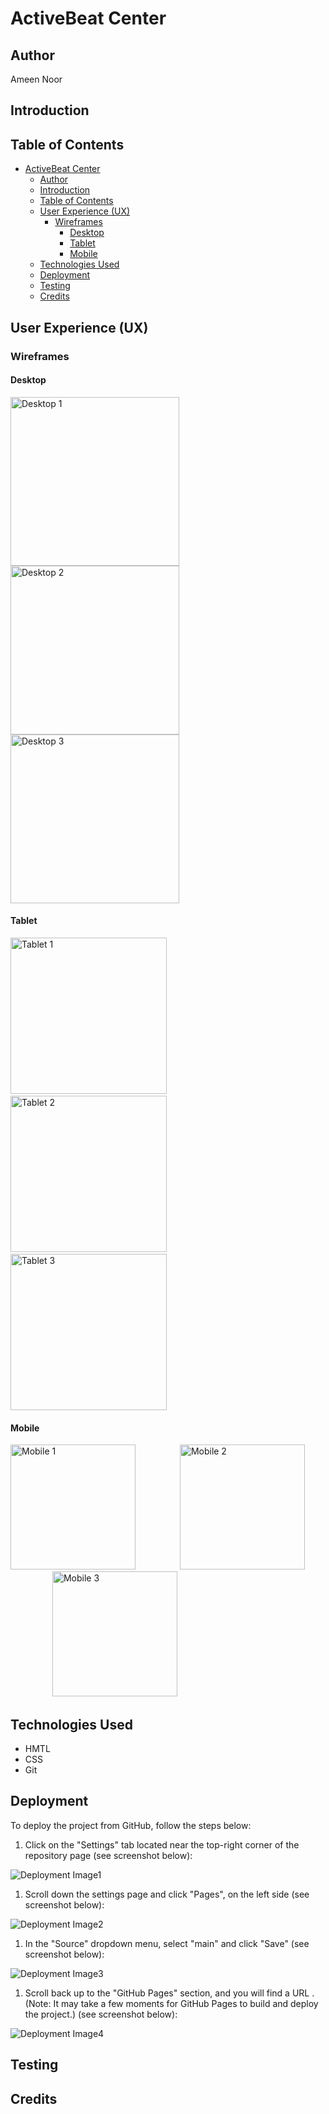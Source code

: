 # ActiveBeat Center

## Author

Ameen Noor

## Introduction

## Table of Contents

- [ActiveBeat Center](#activebeat-center)
  - [Author](#author)
  - [Introduction](#introduction)
  - [Table of Contents](#table-of-contents)
  - [User Experience (UX)](#user-experience-ux)
    - [Wireframes](#wireframes)
      - [Desktop](#desktop)
      - [Tablet](#tablet)
      - [Mobile](#mobile)
  - [Technologies Used](#technologies-used)
  - [Deployment](#deployment)
  - [Testing](#testing)
  - [Credits](#credits)

## User Experience (UX)
### Wireframes
#### Desktop

<img src="https://github.com/AmeenNoor/activeBeat-center/blob/main/assets/wireframes/home-page.png" alt="Desktop 1" width="270px" height="270px"> <img src="https://github.com/AmeenNoor/activeBeat-center/blob/main/assets/wireframes/classes-page.png" alt="Desktop 2" width="270px" height="270px"> <img src="https://github.com/AmeenNoor/activeBeat-center/blob/main/assets/wireframes/contact-us-page.png" alt="Desktop 3" width="270px" height="270px">

#### Tablet

<img src="https://github.com/AmeenNoor/activeBeat-center/blob/main/assets/wireframes/tablet-page1.png" alt="Tablet 1" width="250"> &nbsp; <img src="https://github.com/AmeenNoor/activeBeat-center/blob/main/assets/wireframes/tablet-page2.png" alt="Tablet 2" width="250"> &nbsp; <img src="https://github.com/AmeenNoor/activeBeat-center/blob/main/assets/wireframes/tablet-page3.png" alt="Tablet 3" width="250">

#### Mobile

<img src="https://github.com/AmeenNoor/activeBeat-center/blob/main/assets/wireframes/mobile-phone-page1.png" alt="Mobile 1" width="200"> &nbsp;&nbsp;&nbsp;&nbsp;&nbsp;&nbsp;&nbsp;&nbsp;&nbsp;&nbsp;&nbsp;&nbsp;&nbsp;&nbsp;&nbsp;&nbsp; <img src="https://github.com/AmeenNoor/activeBeat-center/blob/main/assets/wireframes/mobile-phone-page2.png" alt="Mobile 2" width="200"> &nbsp;&nbsp;&nbsp;&nbsp;&nbsp;&nbsp;&nbsp;&nbsp;&nbsp;&nbsp;&nbsp;&nbsp;&nbsp;&nbsp;&nbsp;&nbsp; <img src="https://github.com/AmeenNoor/activeBeat-center/blob/main/assets/wireframes/mobile-phone-page3.png" alt="Mobile 3" width="200">


## Technologies Used
- HMTL
- CSS
- Git
## Deployment

To deploy the project from GitHub, follow the steps below:

1. Click on the "Settings" tab located near the top-right corner of the repository page (see screenshot below):

![Deployment Image1](https://github.com/AmeenNoor/activeBeat-center/blob/main/assets/deployment/deployment-image1.png)

1. Scroll down the settings page and click "Pages", on the left side (see screenshot below):

![Deployment Image2](https://github.com/AmeenNoor/activeBeat-center/blob/main/assets/deployment/deployment-image2.png)

1. In the "Source" dropdown menu, select "main" and click "Save" (see screenshot below):

![Deployment Image3](https://github.com/AmeenNoor/activeBeat-center/blob/main/assets/deployment/deployment-image3.png)

1. Scroll back up to the "GitHub Pages" section, and you will find a URL . (Note: It may take a few moments for GitHub Pages to build and deploy the project.) (see screenshot below):

![Deployment Image4](https://github.com/AmeenNoor/activeBeat-center/blob/main/assets/deployment/deployment-image4.png)

## Testing

## Credits
